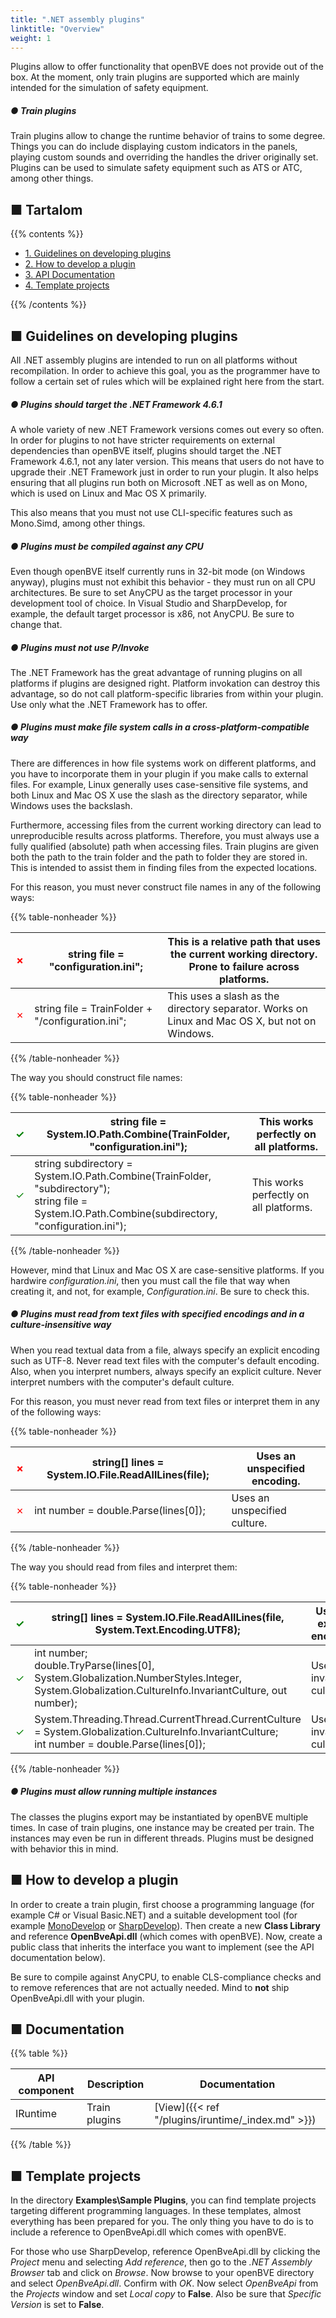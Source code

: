 ```yaml
---
title: ".NET assembly plugins"
linktitle: "Overview"
weight: 1
---
```


Plugins allow to offer functionality that openBVE does not provide out of the box. At the moment, only train plugins are supported which are mainly intended for the simulation of safety equipment.

##### ● Train plugins

Train plugins allow to change the runtime behavior of trains to some degree. Things you can do include displaying custom indicators in the panels, playing custom sounds and overriding the handles the driver originally set. Plugins can be used to simulate safety equipment such as ATS or ATC, among other things.

## ■ Tartalom

{{% contents %}}

- [1. Guidelines on developing plugins](#guidelines)
- [2. How to develop a plugin](#howto)
- [3. API Documentation](#documentation)
- [4. Template projects](#templates)

{{% /contents %}}

## <a name="guidelines"></a>■ Guidelines on developing plugins

All .NET assembly plugins are intended to run on all platforms without recompilation. In order to achieve this goal, you as the programmer have to follow a certain set of rules which will be explained right here from the start.

##### ● Plugins should target the .NET Framework 4.6.1

A whole variety of new .NET Framework versions comes out every so often. In order for plugins to not have stricter requirements on external dependencies than openBVE itself, plugins should target the .NET Framework 4.6.1, not any later version. This means that users do not have to upgrade their .NET Framework just in order to run your plugin. It also helps ensuring that all plugins run both on Microsoft .NET as well as on Mono, which is used on Linux and Mac OS X primarily.

This also means that you must not use CLI-specific features such as Mono.Simd, among other things.

##### ● Plugins must be compiled against any CPU

Even though openBVE itself currently runs in 32-bit mode (on Windows anyway), plugins must not exhibit this behavior - they must run on all CPU architectures. Be sure to set AnyCPU as the target processor in your development tool of choice. In Visual Studio and SharpDevelop, for example, the default target processor is x86, not AnyCPU. Be sure to change that.

##### ● Plugins must not use P/Invoke

The .NET Framework has the great advantage of running plugins on all platforms if plugins are designed right. Platform invokation can destroy this advantage, so do not call platform-specific libraries from within your plugin. Use only what the .NET Framework has to offer.

##### ● Plugins must make file system calls in a cross-platform-compatible way

There are differences in how file systems work on different platforms, and you have to incorporate them in your plugin if you make calls to external files. For example, Linux generally uses case-sensitive file systems, and both Linux and Mac OS X use the slash as the directory separator, while Windows uses the backslash.

Furthermore, accessing files from the current working directory can lead to unreproducible results across platforms. Therefore, you must always use a fully qualified (absolute) path when accessing files. Train plugins are given both the path to the train folder and the path to folder they are stored in. This is intended to assist them in finding files from the expected locations.

For this reason, you must never construct file names in any of the following ways:

{{% table-nonheader %}}

| <font color="Red">✗</font> | string file = "configuration.ini";                | This is a relative path that uses the current working directory. Prone to failure across platforms. |
| -------------------------- | ------------------------------------------------- | ------------------------------------------------------------ |
| <font color="Red">✗</font> | string file = TrainFolder + "/configuration.ini"; | This uses a slash as the directory separator. Works on Linux and Mac OS X, but not on Windows. |

{{% /table-nonheader %}}

The way you should construct file names:

{{% table-nonheader %}}

| <font color="Green">✓</font> | string file = System.IO.Path.Combine(TrainFolder, "configuration.ini"); | This works perfectly on all platforms. |
| ---------------------------- | ------------------------------------------------------------ | -------------------------------------- |
| <font color="Green">✓</font> | string subdirectory = System.IO.Path.Combine(TrainFolder, "subdirectory");<BR>string file = System.IO.Path.Combine(subdirectory, "configuration.ini"); | This works perfectly on all platforms. |

{{% /table-nonheader %}}

However, mind that Linux and Mac OS X are case-sensitive platforms. If you hardwire *configuration.ini*, then you must call the file that way when creating it, and not, for example, *Configuration.ini*. Be sure to check this.

##### ● Plugins must read from text files with specified encodings and in a culture-insensitive way

When you read textual data from a file, always specify an explicit encoding such as UTF-8. Never read text files with the computer's default encoding. Also, when you interpret numbers, always specify an explicit culture. Never interpret numbers with the computer's default culture.

For this reason, you must never read from text files or interpret them in any of the following ways:

{{% table-nonheader %}}

| <font color="Red">✗</font> | string[] lines = System.IO.File.ReadAllLines(file); | Uses an unspecified encoding. |
| -------------------------- | --------------------------------------------------- | ----------------------------- |
| <font color="Red">✗</font> | int number = double.Parse(lines[0]);                | Uses an unspecified culture.  |

{{% /table-nonheader %}}

The way you should read from files and interpret them:

{{% table-nonheader %}}

| <font color="Green">✓</font> | string[] lines = System.IO.File.ReadAllLines(file, System.Text.Encoding.UTF8); | Uses an explicit encoding.  |
| ---------------------------- | ------------------------------------------------------------ | --------------------------- |
| <font color="Green">✓</font> | int number;<BR>double.TryParse(lines[0], System.Globalization.NumberStyles.Integer, System.Globalization.CultureInfo.InvariantCulture, out number); | Uses the invariant culture. |
| <font color="Green">✓</font> | System.Threading.Thread.CurrentThread.CurrentCulture = System.Globalization.CultureInfo.InvariantCulture;<BR>int number = double.Parse(lines[0]); | Uses the invariant culture. |

{{% /table-nonheader %}}

##### ● Plugins must allow running multiple instances

The classes the plugins export may be instantiated by openBVE multiple times. In case of train plugins, one instance may be created per train. The instances may even be run in different threads. Plugins must be designed with behavior this in mind.

## <a name="howto"></a>■ How to develop a plugin

In order to create a train plugin, first choose a programming language (for example C# or Visual Basic.NET) and a suitable development tool (for example [MonoDevelop](https://www.monodevelop.com/) or [SharpDevelop](http://www.icsharpcode.net/opensource/sd/)). Then create a new **Class Library** and reference **OpenBveApi.dll** (which comes with openBVE). Now, create a public class that inherits the interface you want to implement (see the API documentation below).

Be sure to compile against AnyCPU, to enable CLS-compliance checks and to remove references that are not actually needed. Mind to **not** ship OpenBveApi.dll with your plugin.

## <a name="documentation"></a>■ Documentation

{{% table %}}

| API component | Description   | Documentation                                     |
| ------------- | ------------- | ------------------------------------------------- |
| IRuntime      | Train plugins | [View]({{< ref "/plugins/iruntime/_index.md" >}}) |

{{% /table %}}

## <a name="templates"></a>■ Template projects

In the directory **Examples\Sample Plugins**, you can find template projects targeting different programming languages. In these templates, almost everything has been prepared for you. The only thing you have to do is to include a reference to OpenBveApi.dll which comes with openBVE.

For those who use SharpDevelop, reference OpenBveApi.dll by clicking the *Project* menu and selecting *Add reference*, then go to the *.NET Assembly Browser* tab and click on *Browse*. Now browse to your openBVE directory and select *OpenBveApi.dll*. Confirm with *OK*. Now select *OpenBveApi* from the *Projects* window and set *Local copy* to **False**. Also be sure that *Specific Version* is set to **False**.